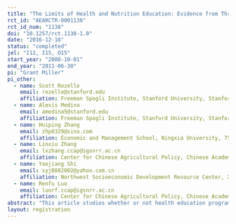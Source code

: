 ```yaml
---
title: "The Limits of Health and Nutrition Education: Evidence from Three Randomized-Controlled Trials in Rural China"
rct_id: "AEARCTR-0001138"
rct_id_num: "1138"
doi: "10.1257/rct.1138-1.0"
date: "2016-12-18"
status: "completed"
jel: "I12, I15, O15"
start_year: "2008-10-01"
end_year: "2011-06-30"
pi: "Grant Miller"
pi_other:
  - name: Scott Rozelle
    email: rozelle@stanford.edu
    affiliation: Freeman Spogli Institute, Stanford University, Stanford, CA, USA
  - name: Alexis Medina
    email: amedina5@stanford.edu
    affiliation: Freeman Spogli Institute, Stanford University, Stanford, CA, USA
  - name: Huiping Zhang
    email: zhp0329@sina.com
    affiliation: Economic and Management School, Ningxia University, 750002 Ningxia, China
  - name: Linxiu Zhang
    email: lxzhang.ccap@igsnrr.ac.cn
    affiliation: Center for Chinese Agricultural Policy, Chinese Academy of Sciences, 100101 Beijing, China
  - name: Yaojiang Shi
    email: syj8882002@yahoo.com.cn
    affiliation: Northwest Socioeconomic Development Resource Center, Xibei University, 710127 Xi’an, China
  - name: Renfu Luo
    email: luorf.ccap@igsnrr.ac.cn
    affiliation: Center for Chinese Agricultural Policy, Chinese Academy of Sciences, 100101 Beijing, China
abstract: "This article studies whether or not health education programs targeting childhood anemia are sufficient for changing health behavior and nutrition in rural China. We conducted three different randomized-controlled trials of single and multiple face-to-face education sessions with parents and distributed written health education materials—and compare our results with a simple vitamin distribution program. Across all three studies, we find little evidence of changes in blood hemoglobin concentration or anemia status. In contrast, in our two studies that also examined a multivitamin supplementation intervention, we find meaningful reductions in anemia"
layout: registration
---
```


